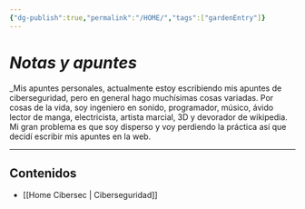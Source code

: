 ```yaml
---
{"dg-publish":true,"permalink":"/HOME/","tags":["gardenEntry"]}
---
```


# _Notas y apuntes_

_Mis apuntes personales, actualmente estoy escribiendo mis apuntes de ciberseguridad, pero en general hago muchísimas cosas variadas.
Por cosas de la vida, soy ingeniero en sonido, programador, músico, ávido lector de manga, electricista, artista marcial, 3D y devorador de wikipedia.
Mi gran problema es que soy disperso y voy perdiendo la práctica así que decidí escribir mis apuntes en la web.

---

## Contenidos
- [[Home Cibersec \| Ciberseguridad]] 